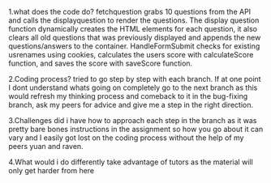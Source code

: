 1.what does the code do?
fetchquestion grabs 10 questions from the API and calls the displayquestion to render the questions. The display question function dynamically creates the HTML elements for each question, it also clears all old questions that was previously displayed and appends the new questions/answers to the container. HandleFormSubmit checks for existing usrenames using cookies, calculates the users score with calculateScore function, and saves the score with saveScore function.

2.Coding process?
tried to go step by step with each branch. If at one point I dont understand whats going on completely go to the next branch as this would refresh my thinking process and comeback to it in the bug-fixing branch, ask my peers for advice and give me a step in the right direction.

3.Challenges did i have
how to approach each step in the branch as it was pretty bare bones instructions in the assignment so how you go about it can vary and I easily got lost on the coding process without the help of my peers yuan and raven.

4.What would i do differently
take advantage of tutors as the material will only get harder from here
